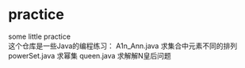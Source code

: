 # practice
some little practice  
这个仓库是一些Java的编程练习：
A1n_Ann.java 求集合中元素不同的排列
powerSet.java 求幂集
queen.java 求解解N皇后问题
